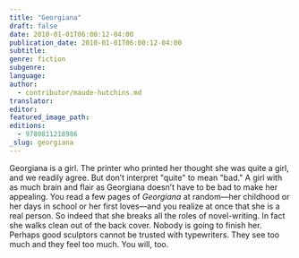 ```yaml
---
title: "Georgiana"
draft: false
date: 2010-01-01T06:00:12-04:00
publication_date: 2010-01-01T06:00:12-04:00
subtitle:
genre: fiction
subgenre:
language:
author:
  - contributor/maude-hutchins.md
translator:
editor:
featured_image_path:
editions:
  - 9780811218986
_slug: georgiana
---
```


Georgiana is a girl. The printer who printed her thought she was quite a girl, and we readily agree. But don’t interpret "quite" to mean "bad." A girl with as much brain and flair as Georgiana doesn’t have to be bad to make her appealing. You read a few pages of _Georgiana_ at random—her childhood or her days in school or her first loves—and you realize at once that she is a real person. So indeed that she breaks all the roles of novel-writing. In fact she walks clean out of the back cover. Nobody is going to finish her. Perhaps good sculptors cannot be trusted with typewriters. They see too much and they feel too much. You will, too.

